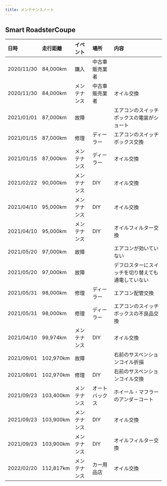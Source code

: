 ```yaml
---
title: メンテナンスノート
---
```


## Smart RoadsterCoupe

|日時|走行距離|イベント|場所|内容|
|:---|:---|:---|:---|:---|
|2020/11/30|84,000km|購入|中古車販売業者||
|2020/11/30|84,000km|メンテナンス|中古車販売業者|オイル交換|
|2021/01/01|87,000km|故障||エアコンのスイッチボックスの電装がショート|
|2021/01/15|87,000km|修理|ディーラー|エアコンのスイッチボックス交換|
|2021/01/15|87,000km|メンテナンス|ディーラー|オイル交換|
|2021/02/22|90,000km|メンテナンス|DIY|オイル交換|
|2021/04/10|95,000km|メンテナンス|DIY|オイル交換|
|2021/04/10|95,000km|メンテナンス|DIY|オイルフィルター交換|
|2021/05/20|97,000km|故障||エアコンが効いていない|
|2021/05/20|97,000km|故障||デフロスターにスイッチを切り替えても通電していない|
|2021/05/31|98,000km|修理|ディーラー|エアコン配管交換|
|2021/05/31|98,000km|修理|ディーラー|エアコンのスイッチボックスの不良品交換|
|2021/04/10|99,974km|メンテナンス|DIY|オイル交換|
|2021/09/01|102,970km|故障||右前のサスペンションコイル折損|
|2021/09/01|102,970km|修理|DIY|右前のサスペンションコイル交換|
|2021/09/23|103,400km|メンテナンス|オートバックス|ホイール・マフラーのアンダーコート|
|2021/09/23|103,900km|メンテナンス|DIY|オイル交換|
|2021/09/23|103,900km|メンテナンス|DIY|オイルフィルター交換|
|2022/02/20|112,817km|メンテナンス|カー用品店|オイル交換|
